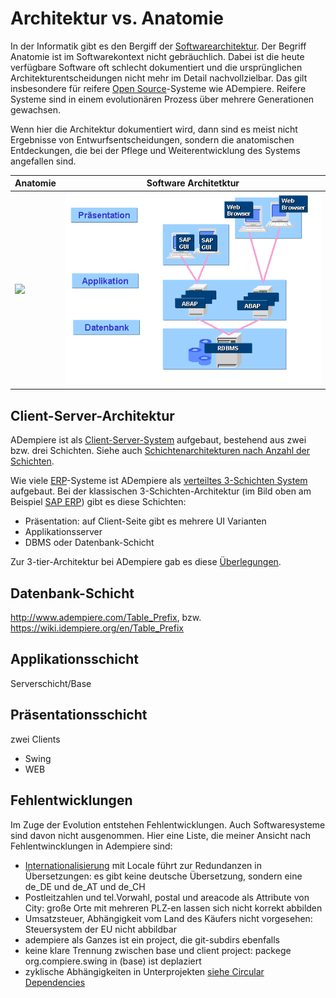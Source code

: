 # Architektur vs. Anatomie

In der Informatik gibt es den Bergiff der [Softwarearchitektur](https://de.wikipedia.org/wiki/Softwarearchitektur). Der Begriff Anatomie ist im Softwarekontext nicht gebräuchlich. Dabei ist die heute verfügbare Software oft schlecht dokumentiert und die ursprünglichen Architekturentscheidungen nicht mehr im Detail nachvollzielbar. Das gilt insbesondere für reifere [Open Source](https://de.wikipedia.org/wiki/Open_Source)-Systeme wie ADempiere. Reifere Systeme sind in einem evolutionären Prozess über mehrere Generationen gewachsen.

Wenn hier die Architektur dokumentiert wird, dann sind es meist nicht Ergebnisse von Entwurfsentscheidungen, sondern die anatomischen Entdeckungen, die bei der Pflege und Weiterentwicklung des Systems angefallen sind.

Anatomie | Software Architetktur
-------- | -------------
![](https://upload.wikimedia.org/wikipedia/commons/a/ad/Leonard_de_Vinci_-_Anatomie_des_os_de_la_jambe.jpg) | ![](../.gitbook/assets/Bcab4_PT_image002.gif)

## Client-Server-Architektur

ADempiere ist als [Client-Server-System](http://de.wikipedia.org/wiki/Client-Server-Modell) aufgebaut, bestehend aus zwei bzw. drei Schichten. Siehe auch [Schichtenarchitekturen nach Anzahl der Schichten](http://de.wikipedia.org/wiki/3-Tier-Architektur#Schichtenarchitekturen_nach_Anzahl_Schichten).

Wie viele [ERP](https://de.wikipedia.org/wiki/Enterprise-Resource-Planning)-Systeme ist ADempiere als [verteiltes 3-Schichten System](https://de.wikipedia.org/wiki/Schichtenarchitektur#Drei-Schichten-Architekturen_bei_verteilten_Systemen) aufgebaut. Bei der klassischen 3-Schichten-Architektur (im Bild oben am Beispiel [SAP ERP](https://de.wikipedia.org/wiki/SAP_ERP)) gibt es diese Schichten:
* Präsentation: auf Client-Seite gibt es mehrere UI Varianten
* Applikationsserver
* DBMS oder Datenbank-Schicht

Zur 3-tier-Architektur bei ADempiere gab es diese [Überlegungen](http://www.adempiere.com/Adempiere_Architecture_3_tier).

## Datenbank-Schicht

http://www.adempiere.com/Table_Prefix, bzw. https://wiki.idempiere.org/en/Table_Prefix

## Applikationsschicht

Serverschicht/Base

## Präsentationsschicht

zwei Clients
* Swing
* WEB

## Fehlentwicklungen

Im Zuge der Evolution entstehen Fehlentwicklungen. Auch Softwaresysteme sind davon nicht ausgenommen. Hier eine Liste, die meiner Ansicht nach Fehlentwincklungen in Adempiere sind:

* [Internationalisierung](https://de.wikipedia.org/wiki/Internationalisierung_%28Softwareentwicklung%29) mit Locale führt zur Redundanzen in Übersetzungen: es gibt keine deutsche Übersetzung, sondern eine de_DE und de_AT und de_CH
* Postleitzahlen und tel.Vorwahl, postal und areacode als Attribute von City: große Orte mit mehreren PLZ-en lassen sich nicht korrekt abbilden
* Umsatzsteuer, Abhängigkeit vom Land des Käufers nicht vorgesehen: Steuersystem der EU nicht abbildbar
* adempiere als Ganzes ist ein project, die git-subdirs ebenfalls
* keine klare Trennung zwischen base und client project: packege org.compiere.swing in (base) ist deplaziert
* zyklische Abhängigkeiten in Unterprojekten [siehe Circular Dependencies](https://github.com/adempiere/adempiere/issues/2231)
